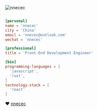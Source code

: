 <p align="left">
  <img src="https://komarev.com/ghpvc/?username=nnecec" alt="nnecec" />
</p>

```toml

[personal]
name = 'nnecec'
city = 'China'
email = 'nnecec@outlook.com'
wechat = 'nnecec'

[professional]
title = 'Front-End Development Engineer'

[bio]
programming-languages = [
  'javascript',
  'rust',
]
technology-stack = [
  'react'
]
```



❤️ [nnecec](https://github.com/nnecec)
